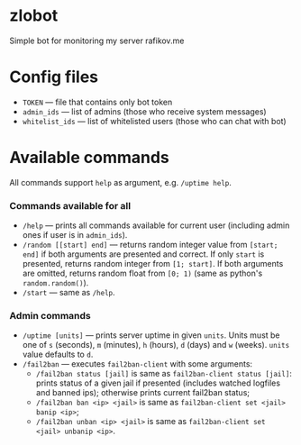 zlobot
======

Simple bot for monitoring my server rafikov.me

Config files
================

* `TOKEN` — file that contains only bot token
* `admin_ids` — list of admins (those who receive system messages)
* `whitelist_ids` — list of whitelisted users (those who can chat with bot)

Available commands
==================

All commands support `help` as argument, e.g. `/uptime help`.

### Commands available for all

* `/help` — prints all commands available for current 
    user (including admin ones if user is in `admin_ids`).
* `/random [[start] end]` — returns random integer value from
    `[start; end]` if both arguments are presented and correct.
    If only `start` is presented, returns random integer from
    `[1; start]`.
    If both arguments are omitted, returns random float from
    `[0; 1)` (same as python's `random.random()`).
* `/start` — same as `/help`.

### Admin commands

* `/uptime [units]` — prints server uptime in given `units`.
    Units must be one of `s` (seconds), `m` (minutes), 
    `h` (hours), `d` (days) and `w` (weeks). `units` value
    defaults to `d`.
* `/fail2ban` — executes `fail2ban-client` with some arguments:
    * `/fail2ban status [jail]` is same as `fail2ban-client status [jail]`:
        prints status of a given jail if presented (includes
        watched logfiles and banned ips); otherwise prints
        current fail2ban status;
    * `/fail2ban ban <ip> <jail>` is same as
        `fail2ban-client set <jail> banip <ip>`;
    * `/fail2ban unban <ip> <jail>` is same as
        `fail2ban-client set <jail> unbanip <ip>`.
